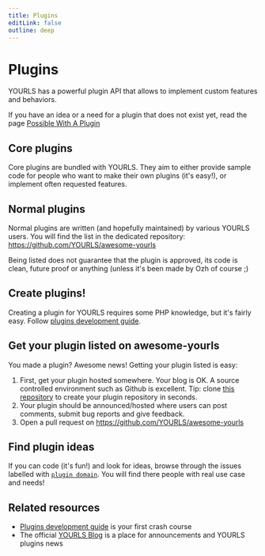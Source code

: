 ```yaml
---
title: Plugins
editLink: false
outline: deep
---
```


# Plugins

YOURLS has a powerful plugin API that allows to implement custom features and behaviors.

If you have an idea or a need for a plugin that does not exist yet, read the page [Possible With A Plugin](/guide/extend/possible-with-a-plugin)

## Core plugins

Core plugins are bundled with YOURLS. They aim to either provide sample code for people who want to make their own plugins (it's easy!), or implement often requested features.

## Normal plugins

Normal plugins are written (and hopefully maintained) by various YOURLS users. You will find the list in the dedicated repository: https://github.com/YOURLS/awesome-yourls

Being listed does not guarantee that the plugin is approved, its code is clean, future proof or anything (unless it's been made by Ozh of course ;)

## Create plugins!

Creating a plugin for YOURLS requires some PHP knowledge, but it's fairly easy. Follow [plugins development guide](/development/plugins).

## Get your plugin listed on awesome-yourls

You made a plugin? Awesome news! Getting your plugin listed is easy:

1. First, get your plugin hosted somewhere. Your blog is OK. A source controlled environment such as Github is excellent. Tip: clone [this repository](https://github.com/YOURLS/plugin-sample) to create your plugin repository in seconds.
2. Your plugin should be announced/hosted where users can post comments, submit bug reports and give feedback.
3. Open a pull request on https://github.com/YOURLS/awesome-yourls

## Find plugin ideas

If you can code (it's fun!) and look for ideas, browse through the issues labelled with [`plugin domain`](https://github.com/YOURLS/YOURLS/issues?q=label%3A%22plugin+domain%22+). You will find there people with real use case and needs!

## Related resources

- [Plugins development guide](/development/plugins) is your first crash course
- The official [YOURLS Blog](https://blog.yourls.org/) is a place for announcements and YOURLS plugins news
